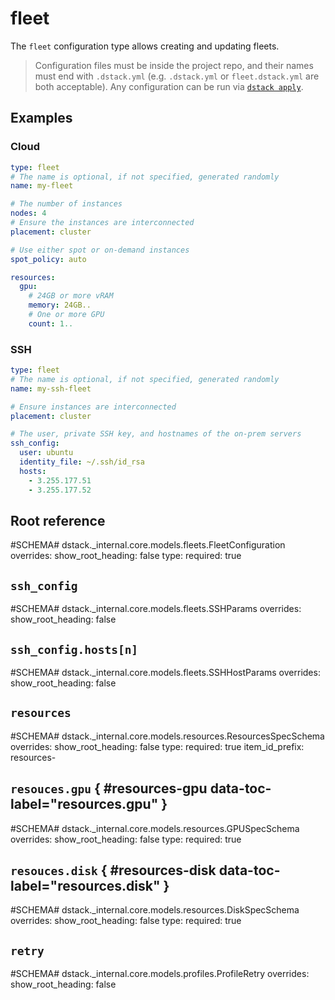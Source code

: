 # fleet

The `fleet` configuration type allows creating and updating fleets.

> Configuration files must be inside the project repo, and their names must end with `.dstack.yml` 
> (e.g. `.dstack.yml` or `fleet.dstack.yml` are both acceptable).
> Any configuration can be run via [`dstack apply`](../cli/index.md#dstack-apply).

## Examples

### Cloud

<div editor-title="fleet-distrib.dstack.yml"> 

```yaml
type: fleet
# The name is optional, if not specified, generated randomly
name: my-fleet

# The number of instances
nodes: 4
# Ensure the instances are interconnected
placement: cluster

# Use either spot or on-demand instances
spot_policy: auto

resources:
  gpu:
    # 24GB or more vRAM
    memory: 24GB..
    # One or more GPU
    count: 1..
```

</div>

### SSH

<div editor-title="fleet-ssh.dstack.yml"> 
    
```yaml
type: fleet
# The name is optional, if not specified, generated randomly
name: my-ssh-fleet

# Ensure instances are interconnected
placement: cluster

# The user, private SSH key, and hostnames of the on-prem servers
ssh_config:
  user: ubuntu
  identity_file: ~/.ssh/id_rsa
  hosts:
    - 3.255.177.51
    - 3.255.177.52
```

</div>

[//]: # (TODO: a cluster, individual user and identity file, etc)

[//]: # (TODO: other examples, for all properties like in dev-environment/task/service)

## Root reference

#SCHEMA# dstack._internal.core.models.fleets.FleetConfiguration
    overrides:
      show_root_heading: false
      type:
        required: true

## `ssh_config`

#SCHEMA# dstack._internal.core.models.fleets.SSHParams
    overrides:
      show_root_heading: false

## `ssh_config.hosts[n]`

#SCHEMA# dstack._internal.core.models.fleets.SSHHostParams
    overrides:
      show_root_heading: false

## `resources`

#SCHEMA# dstack._internal.core.models.resources.ResourcesSpecSchema
    overrides:
      show_root_heading: false
      type:
        required: true
      item_id_prefix: resources-

## `resouces.gpu` { #resources-gpu data-toc-label="resources.gpu" } 

#SCHEMA# dstack._internal.core.models.resources.GPUSpecSchema
    overrides:
      show_root_heading: false
      type:
        required: true

## `resouces.disk` { #resources-disk data-toc-label="resources.disk" }

#SCHEMA# dstack._internal.core.models.resources.DiskSpecSchema
    overrides:
      show_root_heading: false
      type:
        required: true

## `retry`

#SCHEMA# dstack._internal.core.models.profiles.ProfileRetry
    overrides:
      show_root_heading: false
